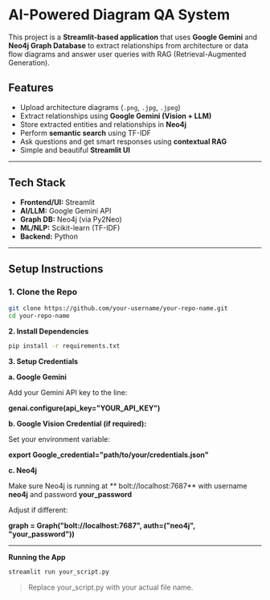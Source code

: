 # AI-Powered Diagram QA System

This project is a **Streamlit-based application** that uses **Google Gemini** and **Neo4j Graph Database** to extract relationships from architecture or data flow diagrams and answer user queries with RAG (Retrieval-Augmented Generation).

## Features

- Upload architecture diagrams (`.png`, `.jpg`, `.jpeg`)
- Extract relationships using **Google Gemini (Vision + LLM)**
- Store extracted entities and relationships in **Neo4j**
- Perform **semantic search** using TF-IDF
- Ask questions and get smart responses using **contextual RAG**
- Simple and beautiful **Streamlit UI**

---

## Tech Stack

- **Frontend/UI:** Streamlit
- **AI/LLM:** Google Gemini API
- **Graph DB:** Neo4j (via Py2Neo)
- **ML/NLP:** Scikit-learn (TF-IDF)
- **Backend:** Python

---

## Setup Instructions

### 1. Clone the Repo
```bash
git clone https://github.com/your-username/your-repo-name.git
cd your-repo-name
```
**2. Install Dependencies**
```bash
pip install -r requirements.txt
```
**3. Setup Credentials**

**a. Google Gemini**

Add your Gemini API key to the line:

**genai.configure(api_key="YOUR_API_KEY")**

**b. Google Vision Credential (if required):**

Set your environment variable:

**export Google_credential="path/to/your/credentials.json"**

**c. Neo4j**

Make sure Neo4j is running at ** bolt://localhost:7687** with username **neo4j** and password **your_password**

Adjust if different:

**graph = Graph("bolt://localhost:7687", auth=("neo4j", "your_password"))**


---

**Running the App**
```bash
streamlit run your_script.py
```
> Replace your_script.py with your actual file name.

